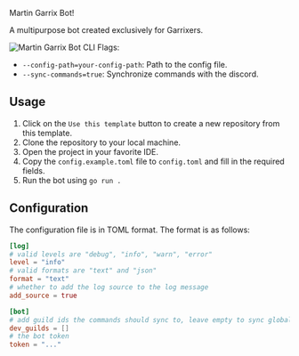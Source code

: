  Martin Garrix Bot!

A multipurpose bot created exclusively for Garrixers.

![Martin Garrix Bot](https://cdn.discordapp.com/avatars/799613778052382720/28de7ee4e8cc26956e4bf45ecb730b79.webp?size=256 "Martin Garrix Bot")
CLI Flags:
- `--config-path=your-config-path`: Path to the config file.
- `--sync-commands=true`: Synchronize commands with the discord.

## Usage

1. Click on the `Use this template` button to create a new repository from this template.
2. Clone the repository to your local machine.
3. Open the project in your favorite IDE.
4. Copy the `config.example.toml` file to `config.toml` and fill in the required fields.
5. Run the bot using `go run .`

## Configuration

The configuration file is in TOML format. The format is as follows:

```toml
[log]
# valid levels are "debug", "info", "warn", "error"
level = "info"
# valid formats are "text" and "json"
format = "text"
# whether to add the log source to the log message
add_source = true

[bot]
# add guild ids the commands should sync to, leave empty to sync globally
dev_guilds = []
# the bot token
token = "..."
```